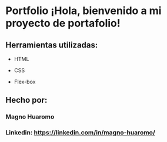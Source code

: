 # Portfolio ¡Hola, bienvenido a mi proyecto de portafolio!

## Herramientas utilizadas:

* HTML

* CSS

* Flex-box

## Hecho por:

### Magno Huaromo

### Linkedin: https://linkedin.com/in/magno-huaromo/
